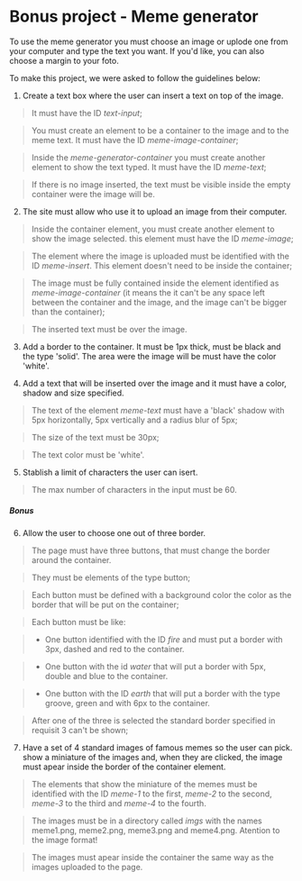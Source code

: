 # Bonus project - Meme generator

To use the meme generator you must choose an image or uplode one from your computer and type the text you want. If you'd like, you can also choose a margin to your foto.

To make this project, we were asked to follow the guidelines below:

1. Create a text box where the user can insert a text on top of the image.

> It must have the ID _text-input_;

> You must create an element to be a container to the image and to the meme text. It must have the ID _meme-image-container_;

> Inside the _meme-generator-container_ you must create another element to show the text typed. It must have the ID _meme-text_;

> If there is no image inserted, the text must be visible inside the empty container were the image will be.

2. The site must allow who use it to upload an image from their computer.

> Inside the container element, you must create another element to show the image selected. this element must have the ID _meme-image_;

> The element where the image is uploaded must be identified with the ID _meme-insert_. This element doesn't need to be inside the container;

> The image must be fully contained inside the element identified as _meme-image-container_ (it means the it can't be any space left between the container and the image, and the image can't be bigger than the container);

> The inserted text must be over the image.

3. Add a border to the container. It must be 1px thick, must be black and the type 'solid'. The area were the image will be must have the color 'white'.

4. Add a text that will be inserted over the image and it must have a color, shadow and size specified.

> The text of the element _meme-text_ must have a 'black' shadow with 5px horizontally, 5px vertically and a radius blur of 5px;

> The size of the text must be 30px;

> The text color must be 'white'.

5. Stablish a limit of characters the user can isert.

> The max number of characters in the input must be 60.

##### Bonus

6. Allow the user to choose one out of three border.

> The page must have three buttons, that must change the border around the container.

> They must be elements of the type button;

> Each button must be defined with a background color the color as the border that will be put on the container;

> Each button must be like:

>* One button identified with the ID _fire_ and must put a border with 3px, dashed and red to the container.

>* One button with the id _water_ that will put a border with 5px, double and blue to the container.

>* One button with the ID _earth_ that will put a border with the type groove, green and with 6px to the container.

> After one of the three is selected the standard border specified in requisit 3 can't be shown;

7. Have a set of 4 standard images of famous memes so the user can pick. show a miniature of the images and, when they are clicked, the image must apear inside the border of the container element.

> The elements that show the miniature of the memes must be identified with the ID _meme-1_ to the first, _meme-2_ to the second, _meme-3_ to the third and _meme-4_ to the fourth.

> The images must be in a directory called _imgs_ with the names meme1.png, meme2.png, meme3.png and meme4.png. Atention to the image format!

> The images must apear inside the container the same way as the images uploaded to the page.
